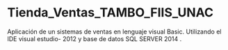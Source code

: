 # Tienda_Ventas_TAMBO_FIIS_UNAC
Aplicación de un sistemas de ventas en lenguaje visual Basic. Utilizando el IDE visual estudio- 2012 y base de datos SQL SERVER 2014 .
